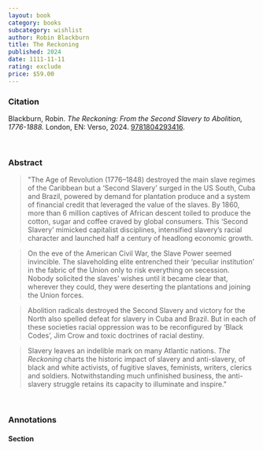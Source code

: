 ```yaml
---
layout: book
category: books
subcategory: wishlist
author: Robin Blackburn
title: The Reckoning
published: 2024
date: 1111-11-11
rating: exclude
price: $59.00
---
```


### Citation

Blackburn, Robin. *The Reckoning: From the Second Slavery to Abolition, 1776-1888.* London, EN: Verso, 2024. [9781804293416](https://www.versobooks.com/en-ca/products/3115-the-reckoning).

<br>

### Abstract

> "The Age of Revolution (1776–1848) destroyed the main slave regimes of the Caribbean but a ‘Second Slavery’ surged in the US South, Cuba and Brazil, powered by demand for plantation produce and a system of financial credit that leveraged the value of the slaves. By 1860, more than 6 million captives of African descent toiled to produce the cotton, sugar and coffee craved by global consumers. This ‘Second Slavery’ mimicked capitalist disciplines, intensified slavery’s racial character and launched half a century of headlong economic growth.

> On the eve of the American Civil War, the Slave Power seemed invincible. The slaveholding elite entrenched their ‘peculiar institution’ in the fabric of the Union only to risk everything on secession. Nobody solicited the slaves’ wishes until it became clear that, wherever they could, they were deserting the plantations and joining the Union forces.

> Abolition radicals destroyed the Second Slavery and victory for the North also spelled defeat for slavery in Cuba and Brazil. But in each of these societies racial oppression was to be reconfigured by ‘Black Codes’, Jim Crow and toxic doctrines of racial destiny.

> Slavery leaves an indelible mark on many Atlantic nations. *The Reckoning* charts the historic impact of slavery and anti-slavery, of black and white activists, of fugitive slaves, feminists, writers, clerics and soldiers. Notwithstanding much unfinished business, the anti-slavery struggle retains its capacity to illuminate and inspire."

<br>

### Annotations

#### Section

<br>
